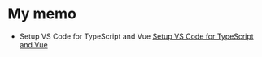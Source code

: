 # My memo

- Setup VS Code for TypeScript and Vue [Setup VS Code for TypeScript and Vue](vscode-ts-vue)
